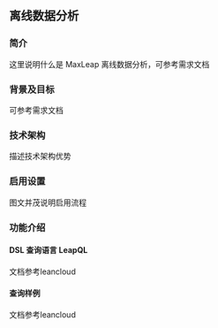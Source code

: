 ## 离线数据分析

### 简介
这里说明什么是 MaxLeap 离线数据分析，可参考需求文档
### 背景及目标
可参考需求文档
### 技术架构
描述技术架构优势
### 启用设置
图文并茂说明启用流程
### 功能介绍

#### DSL 查询语言 LeapQL
文档参考leancloud

#### 查询样例
文档参考leancloud
